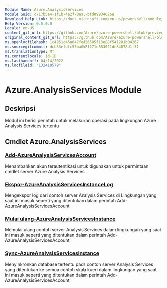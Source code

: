 ```yaml
---
Module Name: Azure.AnalysisServices
Module Guid: c717b5a4-1f1b-4a2f-8aa1-bfd09934626e
Download Help Link: https://docs.microsoft.com/en-us/powershell/module/azure.analysisservices
Help Version: 0.5.0.0
Locale: en-US
content_git_url: https://github.com/Azure/azure-powershell/blob/preview/src/ResourceManager/AnalysisServices/Commands.AnalysisServices.Dataplane/help/Azure.AnalysisServices.md
original_content_git_url: https://github.com/Azure/azure-powershell/blob/preview/src/ResourceManager/AnalysisServices/Commands.AnalysisServices.Dataplane/help/Azure.AnalysisServices.md
ms.openlocfilehash: 1c4951c45a047fed26585f13e88f541281b04267
ms.sourcegitcommit: dcb33efdfc53ba0b2f271e883021de84878d1f31
ms.translationtype: MT
ms.contentlocale: id-ID
ms.lasthandoff: 04/14/2022
ms.locfileid: "132418579"
---
```

# Azure.AnalysisServices Module
## Deskripsi
Modul ini berisi perintah untuk melakukan operasi pada lingkungan Azure Analysis Services tertentu

## Cmdlet Azure.AnalysisServices
### [Add-AzureAnalysisServicesAccount](Add-AzureAnalysisServicesAccount.md)
Menambahkan akun terautentikasi untuk digunakan untuk permintaan cmdlet server Azure Analysis Services.

### [Ekspor-AzureAnalysisServicesInstanceLog](Export-AzureAnalysisServicesInstanceLog.md)
Mengekspor log dari contoh server Analysis Services di Lingkungan yang saat ini masuk seperti yang ditentukan dalam perintah Add-AzureAnalysisServicesAccount

### [Mulai ulang-AzureAnalysisServicesInstance](Restart-AzureAnalysisServicesInstance.md)
Memulai ulang contoh server Analysis Services dalam lingkungan yang saat ini masuk seperti yang ditentukan dalam perintah Add-AzureAnalysisServicesAccount

### [Sync-AzureAnalysisServicesInstance](Sync-AzureAnalysisServicesInstance.md)
Menyinkronkan database tertentu pada contoh server Analysis Services yang ditentukan ke semua contoh skala kueri dalam lingkungan yang saat ini masuk seperti yang ditentukan dalam perintah Add-AzureAnalysisServicesAccount

